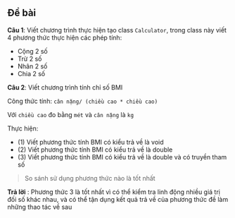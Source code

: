 ## Đề bài

**Câu 1**: Viết chương trình thực hiện tạo class `Calculator`, trong class này viết 4 phương thức thực hiện các phép tính:

- Cộng 2 số
- Trừ 2 số
- Nhân 2 số
- Chia 2 số

**Câu 2**: Viết chương trình tính chỉ số BMI

Công thức tính: `cân nặng/ (chiều cao * chiều cao)`

Với `chiều cao` đo bằng `mét` và `cân nặng` là `kg`

Thực hiện:

- (1) Viết phương thức tính BMI có kiểu trả về là void
- (2) Viết phương thức tính BMI có kiểu trả về là double
- (3) Viết phương thức tính BMI có kiểu trả về là double và có truyền tham số

> So sánh sử dụng phương thức nào là tốt nhất

**Trả lời** : Phương thức 3 là tốt nhất vì có thể kiểm tra linh động nhiều giá trị đối số khác nhau, và có thể tận dụng kết quả trả về của phương thức đề làm những thao tác về sau

